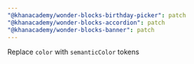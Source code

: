 ```yaml
---
"@khanacademy/wonder-blocks-birthday-picker": patch
"@khanacademy/wonder-blocks-accordion": patch
"@khanacademy/wonder-blocks-banner": patch
---
```


Replace `color` with `semanticColor` tokens
